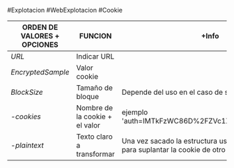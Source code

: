 #Explotacion  #WebExplotacion #Cookie


| ORDEN DE VALORES + OPCIONES | FUNCION                        | +Info                                                                                      |
| --------------------------- | ------------------------------ | ------------------------------------------------------------------------------------------ |
| *URL*                       | Indicar URL                    |                                                                                            |
| *EncryptedSample*           | Valor cookie                   |                                                                                            |
| *BlockSize*                 | Tamaño de bloque               | Depende del uso en el caso de ser paddingOracle(8)                                         |
| *-cookies*                  | Nombre de la cookie + el valor | ejemplo<br>'auth=IMTkFzWC86D%2FZVc1XF2Y7pmEC8JLqtNd'                                       |
| *-plaintext*                | Texto claro a transformar      | Una vez sacado la estructura usaremos esta opción para suplantar la cookie de otro usuario |
